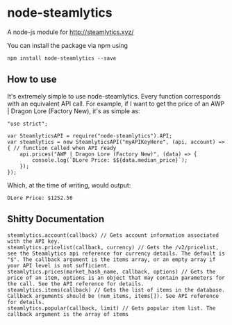 # node-steamlytics
A node-js module for http://steamlytics.xyz/

You can install the package via npm using

	npm install node-steamlytics --save

How to use
-----------

It's extremely simple to use node-steamlytics. Every function corresponds with an equivalent API call. For example, if I want to get the price of an AWP | Dragon Lore (Factory New), it's as simple as:

	"use strict";

	var SteamlyticsAPI = require("node-steamlytics").API;
	var steamlytics = new SteamlyticsAPI("myAPIKeyHere", (api, account) => { // function called when API ready
		api.prices("AWP | Dragon Lore (Factory New)", (data) => {
			console.log(`DLore Price: $${data.median_price}`);
		});
	});

Which, at the time of writing, would output:

	DLore Price: $1252.50

Shitty Documentation
---------------------
	steamlytics.account(callback) // Gets account information associated with the API key.
	steamlytics.pricelist(callback, currency) // Gets the /v2/pricelist, see the Steamlytics api reference for currency details. The default is "$". The callback argument is the items array, or an empty array if your API level is not sufficient.
	steamlytics.prices(market_hash_name, callback, options) // Gets the price of an item, options is an object that may contain parameters for the call. See the API reference for details.
	steamlytics.items(callback) // Gets the list of items in the database. Callback arguments should be (num_items, items[]). See API reference for details.
	steamlytics.popular(callback, limit) // Gets popular item list. The callback argument is the array of items